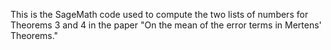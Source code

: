 This is the SageMath code used to compute the two lists of numbers for Theorems 3 and 4 in the paper "On the mean of the error terms in Mertens' Theorems."
